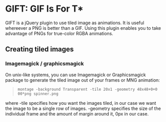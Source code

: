 GIFT: GIF Is For T*
===================

GIFT is a jQuery plugin to use tiled image as animations. It is useful
whereever a PNG is better than a GIF. Using this plugin enables you to take
advantage of PNGs for true-color RGBA animations.


Creating tiled images
---------------------

### Imagemagick / graphicsmagick

On unix-like systems, you can use Imagemagick or Graphicsmagick package to
generate the tiled image out of your frames or MNG animation:

>`montage -background Transparent -tile 20x1 -geometry 48x48+0+0 00*png spinner.png`

where -tile specifies how you want the images tiled, in our case we want the
image to be a single row of images. -geometry specifies the size of the
individual frame and the amount of margin around it, 0px in our case.



